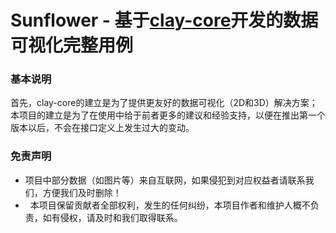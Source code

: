 # Sunflower - 基于[clay-core](https://github.com/yelloxing/clay)开发的数据可视化完整用例

### 基本说明

首先，clay-core的建立是为了提供更友好的数据可视化（2D和3D）解决方案；本项目的建立是为了在使用中给于前者更多的建议和经验支持，以便在推出第一个版本以后，不会在接口定义上发生过大的变动。

### 免责声明

*   项目中部分数据（如图片等）来自互联网，如果侵犯到对应权益者请联系我们，方便我们及时删除！
*   本项目保留贡献者全部权利，发生的任何纠纷，本项目作者和维护人概不负责，如有侵权，请及时和我们取得联系。
